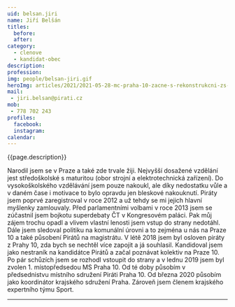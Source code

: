 ```yaml
---
uid: belsan.jiri
name: Jiří Belšán
titles:
  before: 
  after:
category:
  - clenove
  - kandidat-obec
description: 
profession: 
img: people/belsan-jiri.gif
heroImg: articles/2021/2021-05-28-mc-praha-10-zacne-s-rekonstrukcni-zs-v-olsinach.jpg
mail:
 - jiri.belsan@pirati.cz
mob:
 - 778 702 243
profiles:
  facebook: 
  instagram: 
calendar: 
---
```


{{page.description}}

Narodil jsem se v Praze a také zde trvale žiji.
Nejvyšší dosažené vzdělání jest středoškolské s maturitou (obor strojní a elektrotechnická zařízení). Do vysokoškolského vzdělávání jsem pouze nakoukl, ale díky nedostatku vůle a v daném čase i motivace to bylo opravdu jen bleskové nakouknutí. Piráty jsem poprvé zaregistroval v roce 2012 a už tehdy se mi jejich hlavní myšlenky zamlouvaly. Před parlamentními volbami v roce 2013 jsem se zúčastnil jsem bojkotu superdebaty ČT v Kongresovém paláci. Pak můj zájem trochu opadl a vlivem vlastní lenosti jsem vstup do strany nedotáhl. Dále jsem sledoval politiku na komunální úrovni a to zejména u nás na Praze 10 a také působení Pirátů na magistrátu. V létě 2018 jsem byl osloven piráty z Prahy 10, zda bych se nechtěl více zapojit a já souhlasil. Kandidoval jsem jako nestraník na kandidátce Pirátů a začal poznávat kolektiv na Praze 10. Po pár schůzích jsem se rozhodl vstoupit do strany a v lednu 2019 jsem byl zvolen 1. místopředsedou MS Praha 10. Od té doby působím v předsednistvu místního sdružení Piráti Praha 10. Od března 2020 působím jako koordinátor krajského sdružení Praha. Zároveň jsem členem krajského expertního týmu Sport.



---
